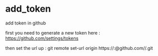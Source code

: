 # add_token
add token in github

first you need to generate a new token here : https://github.com/settings/tokens

then set the url up : git remote set-url origin https://<USERNAME>:<TOKEN>@github.com/<USERNAME>/<REPOSITORY>.git
